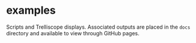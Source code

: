 # examples

Scripts and Trelliscope displays. Associated outputs are placed in the `docs` directory and available to view through GitHub pages.
